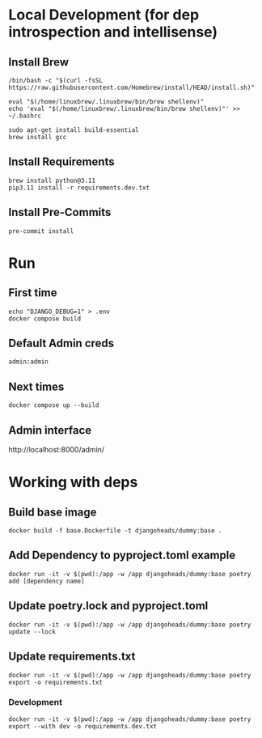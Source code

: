 # Local Development (for dep introspection and intellisense) 

## Install Brew 
```shell
/bin/bash -c "$(curl -fsSL https://raw.githubusercontent.com/Homebrew/install/HEAD/install.sh)"

eval "$(/home/linuxbrew/.linuxbrew/bin/brew shellenv)"
echo 'eval "$(/home/linuxbrew/.linuxbrew/bin/brew shellenv)"' >> ~/.bashrc

sudo apt-get install build-essential
brew install gcc
```

    

## Install Requirements 
```shell
brew install python@3.11
pip3.11 install -r requirements.dev.txt
```

## Install Pre-Commits 
```shell
pre-commit install
```

# Run  

## First time 
```shell
echo "DJANGO_DEBUG=1" > .env 
docker compose build 
```
    
## Default Admin creds 

    admin:admin

## Next times 
```shell
docker compose up --build
```

## Admin interface 
http://localhost:8000/admin/

# Working with deps 

## Build base image 
```shell
docker build -f base.Dockerfile -t djangoheads/dummy:base .
```

## Add Dependency to pyproject.toml example
```shell
docker run -it -v $(pwd):/app -w /app djangoheads/dummy:base poetry add [dependency name]
```

## Update poetry.lock and pyproject.toml
```shell
docker run -it -v $(pwd):/app -w /app djangoheads/dummy:base poetry update --lock
```

## Update requirements.txt
```shell
docker run -it -v $(pwd):/app -w /app djangoheads/dummy:base poetry export -o requirements.txt
```
    
### Development 
```shell
docker run -it -v $(pwd):/app -w /app djangoheads/dummy:base poetry export --with dev -o requirements.dev.txt
```
